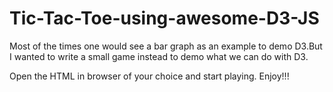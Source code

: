 # Tic-Tac-Toe-using-awesome-D3-JS
Most of the times one would see a bar graph as an example to demo D3.But I wanted to write a small game instead to demo what we can do with D3.

Open the HTML in browser of your choice and start playing. Enjoy!!!
